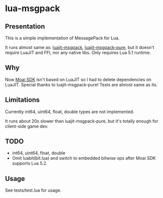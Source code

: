 # lua-msgpack

## Presentation

This is a simple implementation of MessagePack for Lua.

It runs almost same as:
[luajit-msgpack](https://github.com/catwell/luajit-msgpack),
[luajit-msgpack-pure](https://github.com/catwell/luajit-msgpack-pure),
but it doesn't require LuaJIT and FFI, nor any native libs. Only requires Lua 5.1 runtime.

## Why
Now [Moai SDK](https://github.com/moai/moai-dev) isn't based on LuaJIT so I had to delete dependencies on LuaJIT.
Special thanks to luajit-msgpack-pure! Tests are almost same as its.


## Limitations
Currently int64, uint64, float, double types are not implemented.

It runs about 20x slower than luajit-msgpack-pure, but it's totally enough for client-side game dev.


## TODO

- int64, uint64, float, double
- Omit luabit(bit.lua) and switch to embedded bitwise ops after Moai SDK supports Lua 5.2.

## Usage

See tests/test.lua for usage.

